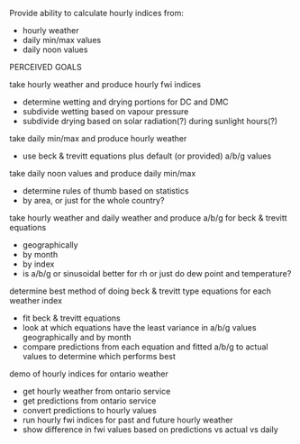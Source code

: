 Provide ability to calculate hourly indices from:
- hourly weather
- daily min/max values
- daily noon values





PERCEIVED GOALS

take hourly weather and produce hourly fwi indices
- determine wetting and drying portions for DC and DMC
- subdivide wetting based on vapour pressure
- subdivide drying based on solar radiation(?) during sunlight hours(?)



take daily min/max and produce hourly weather
- use beck & trevitt equations plus default (or provided) a/b/g values


take daily noon values and produce daily min/max
- determine rules of thumb based on statistics
- by area, or just for the whole country?



take hourly weather and daily weather and produce a/b/g for beck & trevitt equations
- geographically
- by month
- by index
- is a/b/g or sinusoidal better for rh or just do dew point and temperature?



determine best method of doing beck & trevitt type equations for each weather index
- fit beck & trevitt equations
- look at which equations have the least variance in a/b/g values geographically and by month
- compare predictions from each equation and fitted a/b/g to actual values to determine which performs best



demo of hourly indices for ontario weather
- get hourly weather from ontario service
- get predictions from ontario service
- convert predictions to hourly values
- run hourly fwi indices for past and future hourly weather
- show difference in fwi values based on predictions vs actual vs daily

